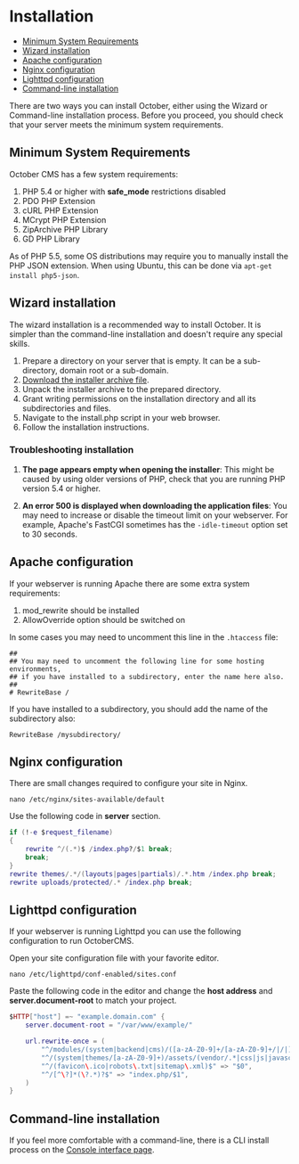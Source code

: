 # Installation

- [Minimum System Requirements](#system-requirements)
- [Wizard installation](#wizard-installation)
- [Apache configuration](#apache-configuration)
- [Nginx configuration](#nginx-configuration)
- [Lighttpd configuration](#lighttd-configuration)
- [Command-line installation](#command-line-installation)

There are two ways you can install October, either using the Wizard or Command-line installation process.
Before you proceed, you should check that your server meets the minimum system requirements.

<a name="system-requirements" class="anchor" href="#system-requirements"></a>
## Minimum System Requirements

October CMS has a few system requirements:

1. PHP 5.4 or higher with **safe_mode** restrictions disabled
1. PDO PHP Extension
1. cURL PHP Extension
1. MCrypt PHP Extension
1. ZipArchive PHP Library
1. GD PHP Library

As of PHP 5.5, some OS distributions may require you to manually install the PHP JSON extension.
When using Ubuntu, this can be done via ``apt-get install php5-json``.

<a name="wizard-installation" class="anchor" href="#wizard-installation"></a>
## Wizard installation

The wizard installation is a recommended way to install October. It is simpler than the command-line installation and doesn't require any special skills.

1. Prepare a directory on your server that is empty. It can be a sub-directory, domain root or a sub-domain.
1. [Download the installer archive file](https://github.com/octobercms/install/archive/master.zip).
1. Unpack the installer archive to the prepared directory.
1. Grant writing permissions on the installation directory and all its subdirectories and files.
1. Navigate to the install.php script in your web browser.
1. Follow the installation instructions.

### Troubleshooting installation

1. **The page appears empty when opening the installer**: This might be caused by using older versions of PHP, check that you are running PHP version 5.4 or higher.

1. **An error 500 is displayed when downloading the application files**: You may need to increase or disable the timeout limit on your webserver. For example, Apache's FastCGI sometimes has the `-idle-timeout` option set to 30 seconds.

<a name="apache-configuration" class="anchor" href="#apache-configuration"></a>
## Apache configuration

If your webserver is running Apache there are some extra system requirements:

1. mod_rewrite should be installed
1. AllowOverride option should be switched on

In some cases you may need to uncomment this line in the `.htaccess` file:

    ##
    ## You may need to uncomment the following line for some hosting environments,
    ## if you have installed to a subdirectory, enter the name here also.
    ##
    # RewriteBase /

If you have installed to a subdirectory, you should add the name of the subdirectory also:

    RewriteBase /mysubdirectory/

<a name="nginx-configuration" class="anchor" href="#nginx-configuration"></a>
## Nginx configuration

There are small changes required to configure your site in Nginx. 

`nano /etc/nginx/sites-available/default`

Use the following code in **server** section.

```lua
if (!-e $request_filename)
{
    rewrite ^/(.*)$ /index.php?/$1 break;
    break;
}
rewrite themes/.*/(layouts|pages|partials)/.*.htm /index.php break;
rewrite uploads/protected/.* /index.php break;
```

<a name="lighttd-configuration" class="anchor" href="#lighttd-configuration"></a>
## Lighttpd configuration

If your webserver is running Lighttpd you can use the following configuration to run OctoberCMS.

Open your site configuration file with your favorite editor.

`nano /etc/lighttpd/conf-enabled/sites.conf`

Paste the following code in the editor and change the **host address** and  **server.document-root** to match your project.

```lua
$HTTP["host"] =~ "example.domain.com" {
    server.document-root = "/var/www/example/"

    url.rewrite-once = (
        "^/modules/(system|backend|cms)/([a-zA-Z0-9]+/[a-zA-Z0-9]+/|/|)assets/(vendor/.*|css|js|javascript|less|images|font(s|)).*\.(jpg|jpeg|gif|png|svg|swf|avi|mpg|mpeg|mp3|flv|ico|css|js|woff.*|ttf)$" => "$0",
        "^/(system|themes/[a-zA-Z0-9]+)/assets/(vendor/.*|css|js|javascript|less|images|fonts).*\.(jpg|jpeg|gif|png|svg|swf|avi|mpg|mpeg|mp3|flv|ico|css|js|woff|ttf)$" => "$0",
        "^/(favicon\.ico|robots\.txt|sitemap\.xml)$" => "$0",
        "^/[^\?]*(\?.*)?$" => "index.php/$1",
    )
}
```

<a name="command-line-installation" class="anchor" href="#command-line-installation"></a>
## Command-line installation

If you feel more comfortable with a command-line, there is a CLI install process on the [Console interface page](console#console-install).
